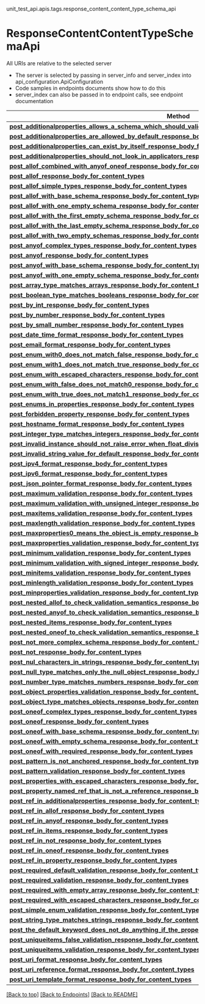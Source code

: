 <a name="top"></a>
unit_test_api.apis.tags.response_content_content_type_schema_api
# ResponseContentContentTypeSchemaApi

All URIs are relative to the selected server
- The server is selected by passing in server_info and server_index into api_configuration.ApiConfiguration
- Code samples in endpoints documents show how to do this
- server_index can also be passed in to endpoint calls, see endpoint documentation

Method | Description
------ | -------------
[**post_additionalproperties_allows_a_schema_which_should_validate_response_body_for_content_types**](response_content_content_type_schema_api/post_additionalproperties_allows_a_schema_which_should_validate_response_body_for_content_types.md) | 
[**post_additionalproperties_are_allowed_by_default_response_body_for_content_types**](response_content_content_type_schema_api/post_additionalproperties_are_allowed_by_default_response_body_for_content_types.md) | 
[**post_additionalproperties_can_exist_by_itself_response_body_for_content_types**](response_content_content_type_schema_api/post_additionalproperties_can_exist_by_itself_response_body_for_content_types.md) | 
[**post_additionalproperties_should_not_look_in_applicators_response_body_for_content_types**](response_content_content_type_schema_api/post_additionalproperties_should_not_look_in_applicators_response_body_for_content_types.md) | 
[**post_allof_combined_with_anyof_oneof_response_body_for_content_types**](response_content_content_type_schema_api/post_allof_combined_with_anyof_oneof_response_body_for_content_types.md) | 
[**post_allof_response_body_for_content_types**](response_content_content_type_schema_api/post_allof_response_body_for_content_types.md) | 
[**post_allof_simple_types_response_body_for_content_types**](response_content_content_type_schema_api/post_allof_simple_types_response_body_for_content_types.md) | 
[**post_allof_with_base_schema_response_body_for_content_types**](response_content_content_type_schema_api/post_allof_with_base_schema_response_body_for_content_types.md) | 
[**post_allof_with_one_empty_schema_response_body_for_content_types**](response_content_content_type_schema_api/post_allof_with_one_empty_schema_response_body_for_content_types.md) | 
[**post_allof_with_the_first_empty_schema_response_body_for_content_types**](response_content_content_type_schema_api/post_allof_with_the_first_empty_schema_response_body_for_content_types.md) | 
[**post_allof_with_the_last_empty_schema_response_body_for_content_types**](response_content_content_type_schema_api/post_allof_with_the_last_empty_schema_response_body_for_content_types.md) | 
[**post_allof_with_two_empty_schemas_response_body_for_content_types**](response_content_content_type_schema_api/post_allof_with_two_empty_schemas_response_body_for_content_types.md) | 
[**post_anyof_complex_types_response_body_for_content_types**](response_content_content_type_schema_api/post_anyof_complex_types_response_body_for_content_types.md) | 
[**post_anyof_response_body_for_content_types**](response_content_content_type_schema_api/post_anyof_response_body_for_content_types.md) | 
[**post_anyof_with_base_schema_response_body_for_content_types**](response_content_content_type_schema_api/post_anyof_with_base_schema_response_body_for_content_types.md) | 
[**post_anyof_with_one_empty_schema_response_body_for_content_types**](response_content_content_type_schema_api/post_anyof_with_one_empty_schema_response_body_for_content_types.md) | 
[**post_array_type_matches_arrays_response_body_for_content_types**](response_content_content_type_schema_api/post_array_type_matches_arrays_response_body_for_content_types.md) | 
[**post_boolean_type_matches_booleans_response_body_for_content_types**](response_content_content_type_schema_api/post_boolean_type_matches_booleans_response_body_for_content_types.md) | 
[**post_by_int_response_body_for_content_types**](response_content_content_type_schema_api/post_by_int_response_body_for_content_types.md) | 
[**post_by_number_response_body_for_content_types**](response_content_content_type_schema_api/post_by_number_response_body_for_content_types.md) | 
[**post_by_small_number_response_body_for_content_types**](response_content_content_type_schema_api/post_by_small_number_response_body_for_content_types.md) | 
[**post_date_time_format_response_body_for_content_types**](response_content_content_type_schema_api/post_date_time_format_response_body_for_content_types.md) | 
[**post_email_format_response_body_for_content_types**](response_content_content_type_schema_api/post_email_format_response_body_for_content_types.md) | 
[**post_enum_with0_does_not_match_false_response_body_for_content_types**](response_content_content_type_schema_api/post_enum_with0_does_not_match_false_response_body_for_content_types.md) | 
[**post_enum_with1_does_not_match_true_response_body_for_content_types**](response_content_content_type_schema_api/post_enum_with1_does_not_match_true_response_body_for_content_types.md) | 
[**post_enum_with_escaped_characters_response_body_for_content_types**](response_content_content_type_schema_api/post_enum_with_escaped_characters_response_body_for_content_types.md) | 
[**post_enum_with_false_does_not_match0_response_body_for_content_types**](response_content_content_type_schema_api/post_enum_with_false_does_not_match0_response_body_for_content_types.md) | 
[**post_enum_with_true_does_not_match1_response_body_for_content_types**](response_content_content_type_schema_api/post_enum_with_true_does_not_match1_response_body_for_content_types.md) | 
[**post_enums_in_properties_response_body_for_content_types**](response_content_content_type_schema_api/post_enums_in_properties_response_body_for_content_types.md) | 
[**post_forbidden_property_response_body_for_content_types**](response_content_content_type_schema_api/post_forbidden_property_response_body_for_content_types.md) | 
[**post_hostname_format_response_body_for_content_types**](response_content_content_type_schema_api/post_hostname_format_response_body_for_content_types.md) | 
[**post_integer_type_matches_integers_response_body_for_content_types**](response_content_content_type_schema_api/post_integer_type_matches_integers_response_body_for_content_types.md) | 
[**post_invalid_instance_should_not_raise_error_when_float_division_inf_response_body_for_content_types**](response_content_content_type_schema_api/post_invalid_instance_should_not_raise_error_when_float_division_inf_response_body_for_content_types.md) | 
[**post_invalid_string_value_for_default_response_body_for_content_types**](response_content_content_type_schema_api/post_invalid_string_value_for_default_response_body_for_content_types.md) | 
[**post_ipv4_format_response_body_for_content_types**](response_content_content_type_schema_api/post_ipv4_format_response_body_for_content_types.md) | 
[**post_ipv6_format_response_body_for_content_types**](response_content_content_type_schema_api/post_ipv6_format_response_body_for_content_types.md) | 
[**post_json_pointer_format_response_body_for_content_types**](response_content_content_type_schema_api/post_json_pointer_format_response_body_for_content_types.md) | 
[**post_maximum_validation_response_body_for_content_types**](response_content_content_type_schema_api/post_maximum_validation_response_body_for_content_types.md) | 
[**post_maximum_validation_with_unsigned_integer_response_body_for_content_types**](response_content_content_type_schema_api/post_maximum_validation_with_unsigned_integer_response_body_for_content_types.md) | 
[**post_maxitems_validation_response_body_for_content_types**](response_content_content_type_schema_api/post_maxitems_validation_response_body_for_content_types.md) | 
[**post_maxlength_validation_response_body_for_content_types**](response_content_content_type_schema_api/post_maxlength_validation_response_body_for_content_types.md) | 
[**post_maxproperties0_means_the_object_is_empty_response_body_for_content_types**](response_content_content_type_schema_api/post_maxproperties0_means_the_object_is_empty_response_body_for_content_types.md) | 
[**post_maxproperties_validation_response_body_for_content_types**](response_content_content_type_schema_api/post_maxproperties_validation_response_body_for_content_types.md) | 
[**post_minimum_validation_response_body_for_content_types**](response_content_content_type_schema_api/post_minimum_validation_response_body_for_content_types.md) | 
[**post_minimum_validation_with_signed_integer_response_body_for_content_types**](response_content_content_type_schema_api/post_minimum_validation_with_signed_integer_response_body_for_content_types.md) | 
[**post_minitems_validation_response_body_for_content_types**](response_content_content_type_schema_api/post_minitems_validation_response_body_for_content_types.md) | 
[**post_minlength_validation_response_body_for_content_types**](response_content_content_type_schema_api/post_minlength_validation_response_body_for_content_types.md) | 
[**post_minproperties_validation_response_body_for_content_types**](response_content_content_type_schema_api/post_minproperties_validation_response_body_for_content_types.md) | 
[**post_nested_allof_to_check_validation_semantics_response_body_for_content_types**](response_content_content_type_schema_api/post_nested_allof_to_check_validation_semantics_response_body_for_content_types.md) | 
[**post_nested_anyof_to_check_validation_semantics_response_body_for_content_types**](response_content_content_type_schema_api/post_nested_anyof_to_check_validation_semantics_response_body_for_content_types.md) | 
[**post_nested_items_response_body_for_content_types**](response_content_content_type_schema_api/post_nested_items_response_body_for_content_types.md) | 
[**post_nested_oneof_to_check_validation_semantics_response_body_for_content_types**](response_content_content_type_schema_api/post_nested_oneof_to_check_validation_semantics_response_body_for_content_types.md) | 
[**post_not_more_complex_schema_response_body_for_content_types**](response_content_content_type_schema_api/post_not_more_complex_schema_response_body_for_content_types.md) | 
[**post_not_response_body_for_content_types**](response_content_content_type_schema_api/post_not_response_body_for_content_types.md) | 
[**post_nul_characters_in_strings_response_body_for_content_types**](response_content_content_type_schema_api/post_nul_characters_in_strings_response_body_for_content_types.md) | 
[**post_null_type_matches_only_the_null_object_response_body_for_content_types**](response_content_content_type_schema_api/post_null_type_matches_only_the_null_object_response_body_for_content_types.md) | 
[**post_number_type_matches_numbers_response_body_for_content_types**](response_content_content_type_schema_api/post_number_type_matches_numbers_response_body_for_content_types.md) | 
[**post_object_properties_validation_response_body_for_content_types**](response_content_content_type_schema_api/post_object_properties_validation_response_body_for_content_types.md) | 
[**post_object_type_matches_objects_response_body_for_content_types**](response_content_content_type_schema_api/post_object_type_matches_objects_response_body_for_content_types.md) | 
[**post_oneof_complex_types_response_body_for_content_types**](response_content_content_type_schema_api/post_oneof_complex_types_response_body_for_content_types.md) | 
[**post_oneof_response_body_for_content_types**](response_content_content_type_schema_api/post_oneof_response_body_for_content_types.md) | 
[**post_oneof_with_base_schema_response_body_for_content_types**](response_content_content_type_schema_api/post_oneof_with_base_schema_response_body_for_content_types.md) | 
[**post_oneof_with_empty_schema_response_body_for_content_types**](response_content_content_type_schema_api/post_oneof_with_empty_schema_response_body_for_content_types.md) | 
[**post_oneof_with_required_response_body_for_content_types**](response_content_content_type_schema_api/post_oneof_with_required_response_body_for_content_types.md) | 
[**post_pattern_is_not_anchored_response_body_for_content_types**](response_content_content_type_schema_api/post_pattern_is_not_anchored_response_body_for_content_types.md) | 
[**post_pattern_validation_response_body_for_content_types**](response_content_content_type_schema_api/post_pattern_validation_response_body_for_content_types.md) | 
[**post_properties_with_escaped_characters_response_body_for_content_types**](response_content_content_type_schema_api/post_properties_with_escaped_characters_response_body_for_content_types.md) | 
[**post_property_named_ref_that_is_not_a_reference_response_body_for_content_types**](response_content_content_type_schema_api/post_property_named_ref_that_is_not_a_reference_response_body_for_content_types.md) | 
[**post_ref_in_additionalproperties_response_body_for_content_types**](response_content_content_type_schema_api/post_ref_in_additionalproperties_response_body_for_content_types.md) | 
[**post_ref_in_allof_response_body_for_content_types**](response_content_content_type_schema_api/post_ref_in_allof_response_body_for_content_types.md) | 
[**post_ref_in_anyof_response_body_for_content_types**](response_content_content_type_schema_api/post_ref_in_anyof_response_body_for_content_types.md) | 
[**post_ref_in_items_response_body_for_content_types**](response_content_content_type_schema_api/post_ref_in_items_response_body_for_content_types.md) | 
[**post_ref_in_not_response_body_for_content_types**](response_content_content_type_schema_api/post_ref_in_not_response_body_for_content_types.md) | 
[**post_ref_in_oneof_response_body_for_content_types**](response_content_content_type_schema_api/post_ref_in_oneof_response_body_for_content_types.md) | 
[**post_ref_in_property_response_body_for_content_types**](response_content_content_type_schema_api/post_ref_in_property_response_body_for_content_types.md) | 
[**post_required_default_validation_response_body_for_content_types**](response_content_content_type_schema_api/post_required_default_validation_response_body_for_content_types.md) | 
[**post_required_validation_response_body_for_content_types**](response_content_content_type_schema_api/post_required_validation_response_body_for_content_types.md) | 
[**post_required_with_empty_array_response_body_for_content_types**](response_content_content_type_schema_api/post_required_with_empty_array_response_body_for_content_types.md) | 
[**post_required_with_escaped_characters_response_body_for_content_types**](response_content_content_type_schema_api/post_required_with_escaped_characters_response_body_for_content_types.md) | 
[**post_simple_enum_validation_response_body_for_content_types**](response_content_content_type_schema_api/post_simple_enum_validation_response_body_for_content_types.md) | 
[**post_string_type_matches_strings_response_body_for_content_types**](response_content_content_type_schema_api/post_string_type_matches_strings_response_body_for_content_types.md) | 
[**post_the_default_keyword_does_not_do_anything_if_the_property_is_missing_response_body_for_content_types**](response_content_content_type_schema_api/post_the_default_keyword_does_not_do_anything_if_the_property_is_missing_response_body_for_content_types.md) | 
[**post_uniqueitems_false_validation_response_body_for_content_types**](response_content_content_type_schema_api/post_uniqueitems_false_validation_response_body_for_content_types.md) | 
[**post_uniqueitems_validation_response_body_for_content_types**](response_content_content_type_schema_api/post_uniqueitems_validation_response_body_for_content_types.md) | 
[**post_uri_format_response_body_for_content_types**](response_content_content_type_schema_api/post_uri_format_response_body_for_content_types.md) | 
[**post_uri_reference_format_response_body_for_content_types**](response_content_content_type_schema_api/post_uri_reference_format_response_body_for_content_types.md) | 
[**post_uri_template_format_response_body_for_content_types**](response_content_content_type_schema_api/post_uri_template_format_response_body_for_content_types.md) | 

[[Back to top]](#top) [[Back to Endpoints]](../../../README.md#Endpoints) [[Back to README]](../../../README.md)
